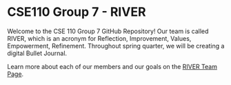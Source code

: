 
# CSE110 Group 7 - RIVER

Welcome to the CSE 110 Group 7 GitHub Repository! Our team is called RIVER, which is an acronym for Reflection, Improvement, Values, Empowerment, Refinement. Throughout spring quarter, we will be creating a digital Bullet Journal. 

Learn more about each of our members and our goals on the [RIVER Team Page](admin/team.md).

